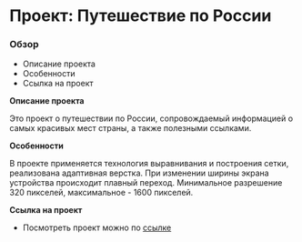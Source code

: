 # Проект: Путешествие по России

### Обзор
* Описание проекта
* Особенности
* Ссылка на проект

**Описание проекта**

Это проект о путешествии по России, сопровождаемый информацией о самых красивых мест страны, а также полезными ссылками. 

**Особенности**

В проекте применяется технология выравнивания и построения сетки, реализована адаптивная верстка. При изменении ширины экрана устройства происходит плавный переход. Минимальное разрешение 320 пикселей, максимальное - 1600 пикселей.

**Ссылка на проект**

* Посмотреть проект можно по [ссылке](https://ilina-malina.github.io/russian-travel/index.html)
